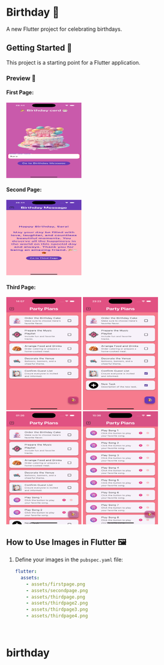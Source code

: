 # Birthday 🎉

A new Flutter project for celebrating birthdays.

## Getting Started 🚀

This project is a starting point for a Flutter application.

### Preview 📸

#### First Page:
<img src="assets/firstpage.png" width="200" height="200" />

#### Second Page:
<img src="assets/secondpage.png" width="200" height="200" />

#### Third Page:
<img src="assets/thirdpage.png" width="200" height="300" />
<img src="assets/thirdpage2.png" width="200" height="300" />
<img src="assets/thirdpage3.png" width="200" height="300" />
<img src="assets/thirdpage4.png" width="200" height="300" />







## How to Use Images in Flutter 🖼️

1. Define your images in the `pubspec.yaml` file:
   ```yaml
   flutter:
     assets:
       - assets/firstpage.png
       - assets/secondpage.png
       - assets/thirdpage.png
       - assets/thirdpage2.png
       - assets/thirdpage3.png
       - assets/thirdpage4.png

       

# birthday
